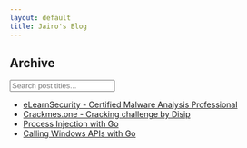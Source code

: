 ```yaml
---
layout: default
title: Jairo's Blog
---
```

<head>
<meta name="viewport" content="width=device-width, initial-scale=1">
<style>
* {
  box-sizing: border-box;
}

#myInput {
  background-image: url('/css/searchicon.png');
  background-position: 10px 12px;
  background-repeat: no-repeat;
  width: 100%;
  font-size: 16px;
  padding: 12px 20px 12px 40px;
  border: 1px solid #ddd;
  margin-bottom: 12px;
}

#myUL {
  list-style-type: none;
  padding: 0;
  margin: 0;
}

#myUL li a {
  border: 1px solid #ddd;
  margin-top: -1px; /* Prevent double borders */
  background-color: #ffffff; /*#f6f6f6;*/
  padding: 12px;
  text-decoration: none;
  font-size: 18px;
  color: black;
  display: block
}

#myUL li a:hover:not(.header) {
  background-color: #eee;
}
</style>
</head>

<h2>Archive</h2>

<input type="text" id="myInput" onkeyup="myFunction()" placeholder="Search post titles..." title="Type in a name">

<ul id="myUL">
  <li><a href="https://jairochavesb.github.io/blog/posts/2022/02/elearnsec-ecmap-review.html">eLearnSecurity - Certified Malware Analysis Professional</a></li>
  <li><a href="https://jairochavesb.github.io/blog/posts/2021/12/cracking-challenge-by-disip.html">Crackmes.one - Cracking challenge by Disip</a></li>
  <li><a href="https://jairochavesb.github.io/blog/posts/2021/12/process-injection-with-go.html">Process Injection with Go</a></li>
  <li><a href="https://jairochavesb.github.io/blog/posts/2021/12/call-windows-api-with-go.html">Calling Windows APIs with Go</a></li>
</ul>

<script>
function myFunction() {
    var input, filter, ul, li, a, i, txtValue;
    input = document.getElementById("myInput");
    filter = input.value.toUpperCase();
    ul = document.getElementById("myUL");
    li = ul.getElementsByTagName("li");
    for (i = 0; i < li.length; i++) {
        a = li[i].getElementsByTagName("a")[0];
        txtValue = a.textContent || a.innerText;
        if (txtValue.toUpperCase().indexOf(filter) > -1) {
            li[i].style.display = "";
        } else {
            li[i].style.display = "none";
        }
    }
}
</script>

